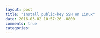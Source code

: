 ```yaml
---
layout: post
title: "Install public-key SSH on Linux"
date: 2016-03-02 10:57:26 -0800
comments: true
categories: 
---
```

